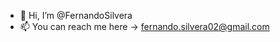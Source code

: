 - 👋 Hi, I’m @FernandoSilvera
- 📫 You can reach me here -> fernando.silvera02@gmail.com

<!---
FernandoSilvera/FernandoSilvera is a ✨ special ✨ repository because its `README.md` (this file) appears on your GitHub profile.
You can click the Preview link to take a look at your changes.
--->
